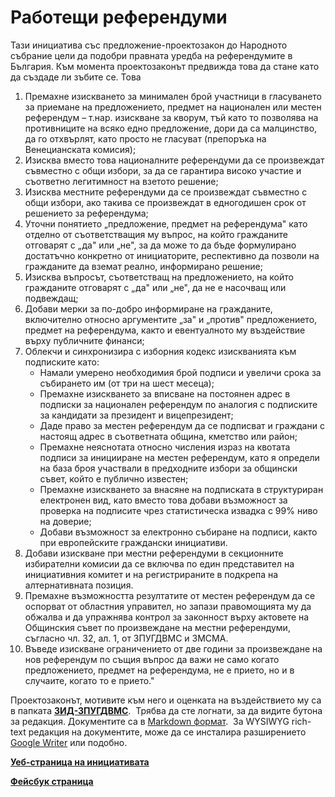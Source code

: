 # Работещи референдуми

Тази инициатива със предложение-проектозакон до Народното събрание цели да подобри правната уредба на референдумите в България. Към момента проектозаконът предвижда това да стане като да създаде ли зъбите се. Това  

1.  Премахне изискването за минимален брой участници в гласуването за приемане на предложението, предмет на национален или местен референдум – т.нар. изискване за кворум, тъй като то позволява на противниците на всяко едно предложение, дори да са малцинство, да го отхвърлят, като просто не гласуват (препоръка на Венецианската комисия);
2.  Изисква вместо това националните референдуми да се произвеждат съвместно с общи избори, за да се гарантира високо участие и съответно легитимност на взетото решение;
3.  Изисква местните референдуми да се произвеждат съвместно с общи избори, ако такива се произвеждат в едногодишен срок от решението за референдума;
4.  Уточни понятието „предложение, предмет на референдума" като отделно от съответстващия му въпрос, на който гражданите отговарят с „да" или „не", за да може то да бъде формулирано достатъчно конкретно от инициаторите, респективно да позволи на гражданите да вземат реално, информирано решение;
5.  Изисква въпросът, съответстващ на предложението, на който гражданите отговарят с „да" или „не", да не е насочващ или подвеждащ;
6.  Добави мерки за по-добро информиране на гражданите, включително относно аргументите „за" и „против" предложението, предмет на референдума, както и евентуалното му въздействие върху публичните финанси;
7.  Облекчи и синхронизира с изборния кодекс изискванията към подписките като:
    *   Намали умерено необходимия брой подписи и увеличи срока за събирането им (от три на шест месеца);
    *   Премахне изискването за вписване на постоянен адрес в подписки за национален референдум по аналогия с подписките за кандидати за президент и вицепрезидент;
    *   Даде право за местен референдум да се подписват и граждани с настоящ адрес в съответната община, кметство или район;
    *   Премахне неяснотата относно числения израз на квотата подписи за иницииране на местен референдум, като я определи на база броя участвали в предходните избори за общински съвет, който е публично известен;
    *   Премахне изискването за внасяне на подписката в структуриран електронен вид, като вместо това добави възможност за проверка на подписите чрез статистическа извадка с 99% ниво на доверие;
    *   Добави възможност за електронно събиране на подписи, както при европейските граждански инициативи.
8.  Добави изискване при местни референдуми в секционните избирателни комисии да се включва по един представител на инициативния комитет и на регистрираните в подкрепа на алтернативната позиция.
9.  Премахне възможността резултатите от местен референдум да се оспорват от областния управител, но запази правомощията му да обжалва и да упражнява контрол за законност върху актовете на Общинския съвет по произвеждане на местни референдуми, съгласно чл. 32, ал. 1, от ЗПУГДВМС и ЗМСМА.
10.  Въведе изискване ограничението от две години за произвеждане на нов референдум по същия въпрос да важи не само когато предложението, предмет на референдума, не е прието, но и в случаите, когато то е прието."

Проектозаконът, мотивите към него и оценката на въздействието му са в папката [**ЗИД-ЗПУГДВМС**](https://github.com/azreshavam/raboteshti-referendumi/tree/main/%D0%97%D0%98%D0%94-%D0%97%D0%9F%D0%A3%D0%93%D0%94%D0%92%D0%9C%D0%A1).  Трябва да сте логнати, за да видите бутона за редакция. Документите са в [Markdown формат](https://www.markdownguide.org/basic-syntax/).  За WYSIWYG rich-text редакция на документите, може да се инсталира разширението [Google Writer](https://chrome.google.com/webstore/detail/github-writer/diilnnhpcdjhhkjcbdljaonhmhapadap) или подобно. 

[**Уеб-страница на инициативата**](https://azreshavam.bg/raboteshti-referendumi)

[**Фейсбук страница**](https://www.facebook.com/Az.Reshavam.initiative/)
